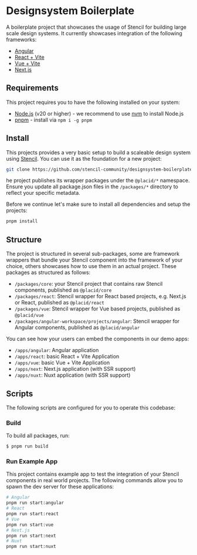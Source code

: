 Designsystem Boilerplate
========================

A boilerplate project that showcases the usage of Stencil for building large scale design systems. It currently showcases integration of the following frameworks:

- [Angular](https://angular.dev/)
- [React + Vite](https://react.dev/)
- [Vue + Vite](https://vuejs.org/)
- [Next.js](https://nextjs.org/)

## Requirements

This project requires you to have the following installed on your system:

- [Node.js](https://nodejs.org/en) (v20 or higher) - we recommend to use [nvm](https://github.com/nvm-sh/nvm) to install Node.js
- [pnpm](https://pnpm.io/) - install via `npm i -g pnpm`

## Install

This projects provides a very basic setup to build a scaleable design system using [Stencil](https://stenciljs.com/). You can use it as the foundation for a new project:

```sh
git clone https://github.com/stencil-community/designsystem-boilerplate.git ./my-project
```

he project publishes its wrapper packages under the `@placid/*` namespace. Ensure you update all package.json files in the `/packages/*` directory to reflect your specific metadata.

Before we continue let's make sure to install all dependencies and setup the projects:

```sh
pnpm install
```

## Structure

The project is structured in several sub-packages, some are framework wrappers that bundle your Stencil component into the framework of your choice, others showcases how to use them in an actual project. These packages as structured as follows:

- `/packages/core`: your Stencil project that contains raw Stencil components, published as `@placid/core`
- `/packages/react`: Stencil wrapper for React based projects, e.g. Next.js or React, published as `@placid/react`
- `/packages/vue`: Stencil wrapper for Vue based projects, published as `@placid/vue`
- `/packages/angular-workspace/projects/angular`: Stencil wrapper for Angular components, published as `@placid/angular`

You can see how your users can embed the components in our demo apps:

- `/apps/angular`: Angular application
- `/apps/react`: basic React + Vite Application
- `/apps/vue`: basic Vue + Vite Application
- `/apps/next`: Next.js application (with SSR support)
- `/apps/nuxt`: Nuxt application (with SSR support)

## Scripts

The following scripts are configured for you to operate this codebase:

### Build

To build all packages, run:

```sh
$ pnpm run build
```

### Run Example App

This project contains example app to test the integration of your Stencil components in real world projects. The following commands allow you to spawn the dev server for these applications:

```sh
# Angular
pnpm run start:angular
# React
pnpm run start:react
# Vue
pnpm run start:vue
# Next.js
pnpm run start:next
# Nuxt
pnpm run start:nuxt
```